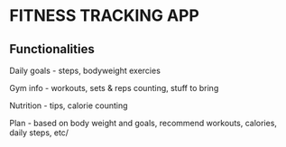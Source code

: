 # FITNESS TRACKING APP

## Functionalities

Daily goals - steps, bodyweight exercies

Gym info - workouts, sets & reps counting, stuff to bring

Nutrition - tips, calorie counting

Plan - based on body weight and goals, recommend workouts, calories, daily steps, etc/

